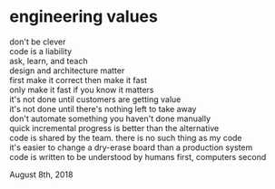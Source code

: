 # engineering values

<style>
    @media screen and (max-width: 500px) {
        body {
            font-size: 8pt;
        }
    }
</style>

don't be clever<br />
code is a liability<br />
ask, learn, and teach<br />
design and architecture matter<br />
first make it correct then make it fast<br />
only make it fast if you know it matters<br />
it's not done until customers are getting value<br />
it's not done until there's nothing left to take away<br />
don't automate something you haven't done manually<br />
quick incremental progress is better than the alternative<br />
code is shared by the team. there is no such thing as my code<br />
it's easier to change a dry-erase board than a production system<br />
code is written to be understood by humans first, computers second<br />

August 8th, 2018
